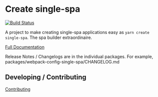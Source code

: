 # Create single-spa

[![Build Status](https://travis-ci.com/single-spa/create-single-spa.svg?branch=master)](https://travis-ci.com/single-spa/create-single-spa)

A project to make creating single-spa applications easy as `yarn create single-spa`. The spa builder extraordinaire.

[Full Documentation](https://single-spa.js.org/docs/create-single-spa)

Release Notes / Changelogs are in the individual packages. For example, packages/webpack-config-single-spa/CHANGELOG.md

## Developing / Contributing

[Contributing](/CONTRIBUTING.md)
